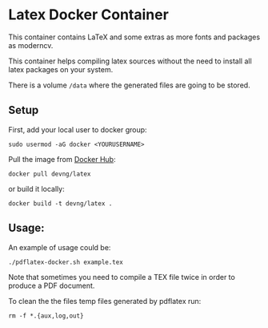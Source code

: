 Latex Docker Container
=====

This container contains LaTeX and some extras as more fonts and packages as moderncv.

This container helps compiling latex sources without the need to install all
latex packages on your system.

There is a volume `/data` where the generated files are going to be stored.

Setup
-----
First, add your local user to docker group:
```
sudo usermod -aG docker <YOURUSERNAME>
```

Pull the image from [Docker Hub](https://registry.hub.docker.com/u/devng/pdflatex):
```
docker pull devng/latex
```

or build it locally:
```
docker build -t devng/latex .
```

Usage:
-----
An example of usage could be:

```
./pdflatex-docker.sh example.tex
```

Note that sometimes you need to compile a TEX file twice in order to produce a PDF document.

To clean the the files temp files generated by pdflatex run:
```
rm -f *.{aux,log,out}
```
